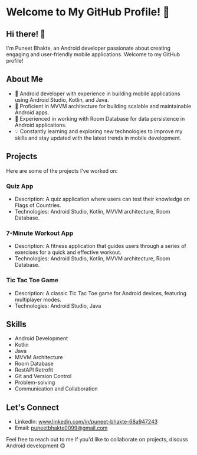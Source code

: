 # Welcome to My GitHub Profile! 👋

## Hi there! 👋

I'm Puneet Bhakte, an Android developer passionate about creating engaging and user-friendly mobile applications. Welcome to my GitHub profile!

## About Me

- 📱 Android developer with experience in building mobile applications using Android Studio, Kotlin, and Java.
- 🧠 Proficient in MVVM architecture for building scalable and maintainable Android apps.
- 💾 Experienced in working with Room Database for data persistence in Android applications.
- 💡 Constantly learning and exploring new technologies to improve my skills and stay updated with the latest trends in mobile development.

## Projects

Here are some of the projects I've worked on:

### Quiz App

- Description: A quiz application where users can test their knowledge on Flags of Countries.
- Technologies: Android Studio, Kotlin, MVVM architecture, Room Database.

### 7-Minute Workout App

- Description: A fitness application that guides users through a series of exercises for a quick and effective workout.
- Technologies: Android Studio, Kotlin, MVVM architecture, Room Database.

### Tic Tac Toe Game

- Description: A classic Tic Tac Toe game for Android devices, featuring multiplayer modes.
- Technologies: Android Studio, Java 

## Skills

- Android Development
- Kotlin
- Java
- MVVM Architecture
- Room Database
- RestAPI Retrofit
- Git and Version Control
- Problem-solving
- Communication and Collaboration

## Let's Connect

- LinkedIn: www.linkedin.com/in/puneet-bhakte-68a947243
- Email: puneetbhakte0099@gmail.com

Feel free to reach out to me if you'd like to collaborate on projects, discuss Android development 😊

